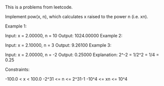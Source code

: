 This is a problems from leetcode.

Implement pow(x, n), which calculates x raised to the power n (i.e. xn).

 

Example 1:

Input: x = 2.00000, n = 10
Output: 1024.00000
Example 2:

Input: x = 2.10000, n = 3
Output: 9.26100
Example 3:

Input: x = 2.00000, n = -2
Output: 0.25000
Explanation: 2^-2 = 1/2^2 = 1/4 = 0.25
 

Constraints:

-100.0 < x < 100.0
-2^31 <= n <= 2^31-1
-10^4 <= xn <= 10^4